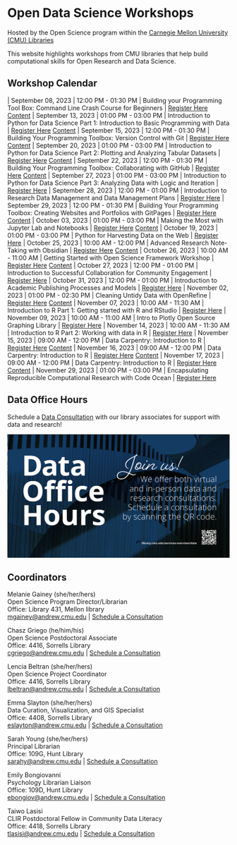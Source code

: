 # Open Data Science Workshops
Hosted by the Open Science program within the
[Carnegie Mellon University (CMU) Libraries](https://www.library.cmu.edu/)

This website highlights workshops from CMU libraries that help
build computational skills for Open Research and Data Science.

## Workshop Calendar

| September 08, 2023 | 12:00 PM - 01:30 PM | Building your Programming Tool Box: Command Line Crash Course for Beginners | [Register Here](https://cmu.libcal.com/event/11068306) [Content](cli/cli_main.md) 
| September 13, 2023 | 01:00 PM - 03:00 PM | Introduction to Python for Data Science Part 1: Introduction to Basic Programming with Data | [Register Here](https://cmu.libcal.com/event/11101229) [Content](Python_Series_Materials/part_1/part_1.md) 
| September 15, 2023 | 12:00 PM - 01:30 PM | Building Your Programming Toolbox: Version Control with Git | [Register Here](https://cmu.libcal.com/event/11108087) [Content](https://swcarpentry.github.io/git-novice/) 
| September 20, 2023 | 01:00 PM - 03:00 PM | Introduction to Python for Data Science Part 2: Plotting and Analyzing Tabular Datasets | [Register Here](https://cmu.libcal.com/event/11101249) [Content](Python_Series_Materials/part_3/part_3.md) 
| September 22, 2023 | 12:00 PM - 01:30 PM | Building Your Programming Toolbox: Collaborating with GitHub | [Register Here](https://cmu.libcal.com/event/11108299) [Content](https://swcarpentry.github.io/git-novice/) 
| September 27, 2023 | 01:00 PM - 03:00 PM | Introduction to Python for Data Science Part 3: Analyzing Data with Logic and Iteration | [Register Here](https://cmu.libcal.com/event/11101275) 
| September 28, 2023 | 12:00 PM - 01:00 PM | Introduction to Research Data Management and Data Management Plans | [Register Here](https://cmu.libcal.com/event/11054938) 
| September 29, 2023 | 12:00 PM - 01:30 PM | Building Your Programming Toolbox: Creating Websites and Portfolios with GitPages | [Register Here](https://cmu.libcal.com/event/11108435) [Content](content/git_github.md) 
| October 03, 2023 | 01:00 PM - 03:00 PM | Making the Most with Jupyter Lab and Notebooks | [Register Here](https://cmu.libcal.com/event/11067479) [Content](Python_Series_Materials/part_2/part_2.md) 
| October 19, 2023 | 01:00 PM - 03:00 PM | Python for Harvesting Data on the Web | [Register Here](https://cmu.libcal.com/event/11067535) 
| October 25, 2023 | 10:00 AM - 12:00 PM | Advanced Research Note-Taking with Obsidian | [Register Here](https://cmu.libcal.com/event/11101345) [Content](content/obsidian.md) 
| October 26, 2023 | 10:00 AM - 11:00 AM | Getting Started with Open Science Framework Workshop | [Register Here](https://cmu.libcal.com/event/11067730) [Content](content/osf.md) 
| October 27, 2023 | 12:00 PM - 01:00 PM | Introduction to Successful Collaboration for Community Engagement | [Register Here](https://cmu.libcal.com/event/11174360) 
| October 31, 2023 | 12:00 PM - 01:00 PM | Introduction to Academic Publishing Processes and Models | [Register Here](https://cmu.libcal.com/event/11055001) 
| November 02, 2023 | 01:00 PM - 02:30 PM | Cleaning Untidy Data with OpenRefine | [Register Here](https://cmu.libcal.com/event/11068024) [Content](content/openrefine.md) 
| November 07, 2023 | 10:00 AM - 11:30 AM | Introduction to R Part 1: Getting started with R and RStudio | [Register Here](https://cmu.libcal.com/event/11068042) 
| November 09, 2023 | 10:00 AM - 11:00 AM | Intro to Plotly Open Source Graphing Library | [Register Here](https://cmu.libcal.com/event/11067880) 
| November 14, 2023 | 10:00 AM - 11:30 AM | Introduction to R Part 2: Working with data in R | [Register Here](https://cmu.libcal.com/event/11068056) 
| November 15, 2023 | 09:00 AM - 12:00 PM | Data Carpentry: Introduction to R | [Register Here](https://cmu.libcal.com/event/11098020) [Content](https://datacarpentry.org/socialsci-workshop/) 
| November 16, 2023 | 09:00 AM - 12:00 PM | Data Carpentry: Introduction to R | [Register Here](https://cmu.libcal.com/event/11098021) [Content](https://datacarpentry.org/socialsci-workshop/) 
| November 17, 2023 | 09:00 AM - 12:00 PM | Data Carpentry: Introduction to R | [Register Here](https://cmu.libcal.com/event/11098022) [Content](https://datacarpentry.org/socialsci-workshop/) 
| November 29, 2023 | 01:00 PM - 03:00 PM | Encapsulating Reproducible Computational Research with Code Ocean | [Register Here](https://cmu.libcal.com/event/11110715) 

## Data Office Hours

Schedule a [Data Consultation](https://library.cmu.edu/service/data-office-hours) with our library associates for support with data and research!

![Data Office Hours Flyer](content/img/data-office-hours.png)

## Coordinators

Melanie Gainey (she/her/hers)  
Open Science Program Director/Librarian  
Office: Library 431, Mellon library  
[mgainey@andrew.cmu.edu](mailto:mgainey@andrew.cmu.edu) | [Schedule a Consultation](https://cmu.libcal.com/appointment/42420)

Chasz Griego (he/him/his)  
Open Science Postdoctoral Associate  
Office: 4416, Sorrells Library  
[cgriego@andrew.cmu.edu](mailto:cgriego@andrew.cmu.edu) | [Schedule a Consultation](https://cmu.libcal.com/appointments/cgriego)

Lencia Beltran (she/her/hers)  
Open Science Project Coordinator  
Office: 4416, Sorrells Library  
[lbeltran@andrew.cmu.edu](mailto:lbeltran@andrew.cmu.edu) | [Schedule a Consultation](https://cmu.libcal.com/appointments/lencia)

Emma Slayton (she/her/hers)  
Data Curation, Visualization, and GIS Specialist  
Office: 4408, Sorrells Library  
[eslayton@andrew.cmu.edu](mailto:eslayton@andrew.cmu.edu) | [Schedule a Consultation](https://cmu.libcal.com/appointment/41060)

Sarah Young (she/her/hers)  
Principal Librarian  
Office: 109G, Hunt Library  
[sarahy@andrew.cmu.edu](mailto:sarahy@andrew.cmu.edu) | [Schedule a Consultation](https://cmu.libcal.com/appointments/sarahy)

Emily Bongiovanni  
Psychology Librarian Liaison  
Office: 109D, Hunt Library  
[ebongiov@andrew.cmu.edu](mailto:ebongiov@andrew.cmu.edu) | [Schedule a Consultation](https://cmu.libcal.com/appointments/emily)  

Taiwo Lasisi  
CLIR Postdoctoral Fellow in Community Data Literacy  
Office: 4418, Sorrells Library  
[tlasisi@andrew.cmu.edu](mailto:tlasisi@andrew.cmu.edu) | [Schedule a Consultation](https://cmu.libcal.com/appointments/TaiwoLasisi)  
